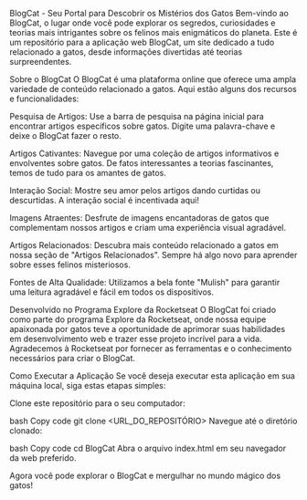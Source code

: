 BlogCat - Seu Portal para Descobrir os Mistérios dos Gatos
Bem-vindo ao BlogCat, o lugar onde você pode explorar os segredos, curiosidades e teorias mais intrigantes sobre os felinos mais enigmáticos do planeta. Este é um repositório para a aplicação web BlogCat, um site dedicado a tudo relacionado a gatos, desde informações divertidas até teorias surpreendentes.

Sobre o BlogCat
O BlogCat é uma plataforma online que oferece uma ampla variedade de conteúdo relacionado a gatos. Aqui estão alguns dos recursos e funcionalidades:

Pesquisa de Artigos: Use a barra de pesquisa na página inicial para encontrar artigos específicos sobre gatos. Digite uma palavra-chave e deixe o BlogCat fazer o resto.

Artigos Cativantes: Navegue por uma coleção de artigos informativos e envolventes sobre gatos. De fatos interessantes a teorias fascinantes, temos de tudo para os amantes de gatos.

Interação Social: Mostre seu amor pelos artigos dando curtidas ou descurtidas. A interação social é incentivada aqui!

Imagens Atraentes: Desfrute de imagens encantadoras de gatos que complementam nossos artigos e criam uma experiência visual agradável.

Artigos Relacionados: Descubra mais conteúdo relacionado a gatos em nossa seção de "Artigos Relacionados". Sempre há algo novo para aprender sobre esses felinos misteriosos.

Fontes de Alta Qualidade: Utilizamos a bela fonte "Mulish" para garantir uma leitura agradável e fácil em todos os dispositivos.

Desenvolvido no Programa Explore da Rocketseat
O BlogCat foi criado como parte do programa Explore da Rocketseat, onde nossa equipe apaixonada por gatos teve a oportunidade de aprimorar suas habilidades em desenvolvimento web e trazer esse projeto incrível para a vida. Agradecemos à Rocketseat por fornecer as ferramentas e o conhecimento necessários para criar o BlogCat.

Como Executar a Aplicação
Se você deseja executar esta aplicação em sua máquina local, siga estas etapas simples:

Clone este repositório para o seu computador:

bash
Copy code
git clone <URL_DO_REPOSITÓRIO>
Navegue até o diretório clonado:

bash
Copy code
cd BlogCat
Abra o arquivo index.html em seu navegador da web preferido.

Agora você pode explorar o BlogCat e mergulhar no mundo mágico dos gatos!
